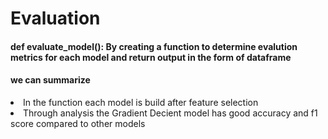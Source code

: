 <html>
  <head>
    <h1>Evaluation</h1>
  </head>
  <body>
    <h4> def evaluate_model(): By creating a function to determine evalution metrics for each model and return output in the form of dataframe </h4>
    <h4> we can summarize </h4>
    <li> In the function each model is build after feature selection</li>
    <li>Through analysis the Gradient Decient model has good accuracy and f1 score compared to other models </li>
  </body>
</html>
